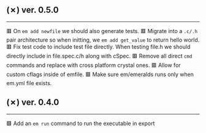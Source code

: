 ## (✗) ver. 0.5.0
-----------------
  🟥 On `em add newfile` we should also generate tests.
  🟥 Migrate into a `.c/.h` pair architecture so when initting, we `em add get_value` to return hello world.
  🟥 Fix test code to include test file directly.  When testing file.h we should directly include in file.spec.c/h along with cSpec.
  🟥 Remove all direct `cmd` commands and replace with cross platform crystal ones.
  🟥 Allow for custom cflags inside of emfile.
  🟥 Make sure em/emeralds runs only when em.yml file exists.

## (✗) ver. 0.4.0
-----------------
  🟩 Add an `em run` command to run the executable in export
